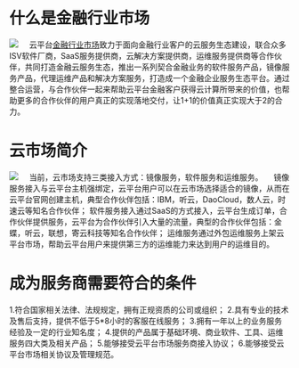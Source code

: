 # 什么是金融行业市场
![](https://mc.qcloudimg.com/static/img/4f8b2452c38ecb44861578682b0ddf5e/1.png)
&nbsp;&nbsp;&nbsp;&nbsp;云平台[金融行业市场](https://market.tce.fsphere.cn/solution/finance)致力于面向金融行业客户的云服务生态建设，联合众多ISV软件厂商，SaaS服务提供商，云解决方案提供商，运维服务提供商等合作伙伴，共同打造金融云服务生态，推出一系列契合金融业务的软件服务产品，镜像服务产品，代理运维产品和解决方案服务，打造成一个金融企业服务生态平台。通过整合运营，与合作伙伴一起来帮助云平台金融客户获得云计算所带来的价值，也帮助更多的合作伙伴的用户真正的实现落地交付，让1+1的价值真正实现大于2的合力。

# 云市场简介
![](https://mc.qcloudimg.com/static/img/c39ee67a07b31d19fa6f9fb7ab5eb6e8/2.png)
&nbsp;&nbsp;&nbsp;&nbsp;当前，云市场支持三类接入方式：镜像服务，软件服务和运维服务。
&nbsp;&nbsp;&nbsp;&nbsp;镜像服务接入与云平台主机强绑定，云平台用户可以在云市场选择适合的镜像，从而在云平台官网创建主机，典型合作伙伴包括：IBM，听云，DaoCloud，数人云，时速云等知名合作伙伴；
  软件服务接入通过SaaS的方式接入，云平台生成订单，合作伙伴提供服务，云平台为合作伙伴引入大量的流量，典型的合作伙伴包括：金蝶，听云，联想，寄云科技等知名合作伙伴；
 运维服务通过外包运维服务上架云平台市场，帮助云平台用户来提供第三方的运维能力来达到用户的运维目的。
 
#  成为服务商需要符合的条件
1.符合国家相关法律、法规规定，拥有正规资质的公司或组织；
2.具有专业的技术及售后支持，提供不低于5*8小时的客服在线服务；
3.拥有一年以上的业务服务经验及一定的行业知名度；
4.提供的产品属于基础环境、商业软件、工具、运维服务四大类及相关产品；
5.能够接受云平台市场服务商接入协议；
6.能够接受云平台市场相关协议及管理规范。









